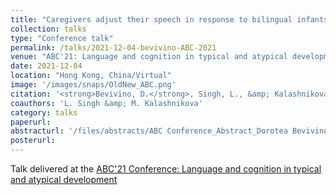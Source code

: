 ```yaml
---
title: "Caregivers adjust their speech in response to bilingual infants’ attentional preferences "
collection: talks
type: "Conference talk"
permalink: /talks/2021-12-04-bevivino-ABC-2021
venue: "ABC'21: Language and cognition in typical and atypical development at the Chinese University of Hong Kong"
date: 2021-12-04
location: "Hong Kong, China/Virtual"
image: '/images/snaps/OldNew_ABC.png'
citation: '<strong>Bevivino, D.</strong>, Singh, L., &amp; Kalashnikova, M. (2021). Caregivers adjust their speech in response to bilingual infants&apos; attentional preferences. <em>ABC&apos;21 Conference: Language and cognition in typical and atypical development</em>. The Chinese University of Hong Kong/Virtual.'
coauthors: 'L. Singh &amp; M. Kalashnikova'
category: talks
paperurl: 
abstracturl: '/files/abstracts/ABC Conference_Abstract_Dorotea Bevivino.pdf'
posterurl: 
---
```


Talk delivered at the [ABC'21 Conference: Language and cognition in typical and atypical development](https://bmi.cuhk.edu.hk/abc21/)